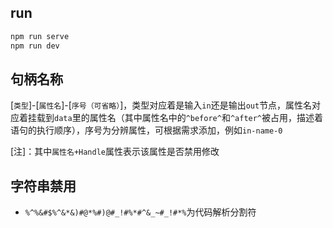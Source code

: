 ## run

```sh
npm run serve
npm run dev
```

## 句柄名称

[`类型`]-[`属性名`]-[`序号（可省略）`]，类型对应着是输入`in`还是输出`out`节点，属性名对应着挂载到`data`里的属性名（其中属性名中的`^before^`和`^after^`被占用，描述着语句的执行顺序），序号为分辨属性，可根据需求添加，例如`in-name-0`

[注]：其中`属性名+Handle`属性表示该属性是否禁用修改

## 字符串禁用

- `%^%&#$%^&*&)#@*%#)@#_!#%*#^&_~#_!#*%`为代码解析分割符
